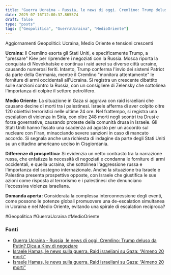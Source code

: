 ```yaml
---
title: "Guerra Ucraina - Russia, le news di oggi. Cremlino: Trump deluso da Putin? Dica a Kiev di negoziare"
date: 2025-07-16T12:00:37.865574
draft: false
type: "posts"
tags: ["Geopolitica", "GuerraUcraina", "MedioOriente"]
---
```


Aggiornamenti Geopolitici: Ucraina, Medio Oriente e tensioni crescenti

**Ucraina:**  Il Cremlino esorta gli Stati Uniti, e specificamente Trump, a "pressare" Kiev per riprendere i negoziati con la Russia.  Mosca riporta la conquista di Novokhatske e continua i raid aerei su diverse città ucraine, causando numerosi feriti.  Intanto, Trump conferma l'invio dei sistemi Patriot da parte della Germania, mentre il Cremlino "monitora attentamente" le forniture di armi occidentali all'Ucraina.  Si registra un crescente dibattito sulle sanzioni contro la Russia, con un consigliere di Zelensky che sottolinea l'importanza di colpire il settore petrolifero.

**Medio Oriente:**  La situazione in Gaza si aggrava con raid israeliani che causano decine di morti tra i palestinesi.  Israele afferma di aver colpito oltre 120 obiettivi terroristici nelle ultime 24 ore.  Nel frattempo, si registra una escalation di violenza in Siria, con oltre 248 morti negli scontri tra Drusi e forze governative, causando proteste della comunità drusa in Israele.  Gli Stati Uniti hanno fissato una scadenza ad agosto per un accordo sul nucleare con l'Iran, minacciando severe sanzioni in caso di mancato accordo.  Si segnala anche una richiesta di indagine da parte degli Stati Uniti su un cittadino americano ucciso in Cisgiordania.

**Differenze di prospettiva:**  Si evidenzia un netto contrasto tra la narrazione russa, che enfatizza la necessità di negoziati e condanna le forniture di armi occidentali, e quella ucraina, che sottolinea l'aggressione russa e l'importanza del sostegno internazionale.  Anche la situazione tra Israele e Palestina presenta prospettive opposte, con Israele che giustifica le sue azioni come risposta al terrorismo e i palestinesi che denunciano l'eccessiva violenza israeliana.

**Domanda aperta:**  Considerata la complessa interconnessione degli eventi, come possono le potenze globali promuovere una de-escalation simultanea in Ucraina e nel Medio Oriente, evitando una spirale di escalation reciproca?

#Geopolitica #GuerraUcraina #MedioOriente


### Fonti
- [Guerra Ucraina - Russia, le news di oggi. Cremlino: Trump deluso da Putin? Dica a Kiev di negoziare](https://www.repubblica.it/esteri/2025/07/16/diretta/guerra_ucraina_russia_news_oggi-424733530/)
- [Israele Hamas, le news sulla guerra. Raid israeliani su Gaza: “Almeno 20 morti”](https://www.repubblica.it/esteri/2025/07/16/diretta/israele_hamas_iran_guerra_news_oggi_diretta-424733539/)
- [Israele Hamas, le news sulla guerra. Raid israeliani su Gaza: “Almeno 20 morti”](https://www.repubblica.it/esteri/2025/07/16/diretta/israele_hamas_iran_guerra_news_oggi_diretta-424733539/)
